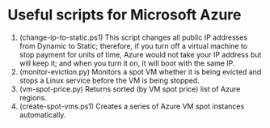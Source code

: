 # Useful scripts for Microsoft Azure
1. (change-ip-to-static.ps1) This script changes all public IP addresses from Dynamic to Static; therefore, if you turn off a virtual machine to stop payment for units of time, Azure would not take your IP address but will keep it; and when you turn it on, it will boot with the same IP.
1. (monitor-eviction.py) Monitors a spot VM whether it is being evicted and stops a Linux service before the VM is being stopped.
1. (vm-spot-price.py) Returns sorted (by VM spot price) list of Azure regions.
1. (create-spot-vms.ps1) Creates a series of Azure VM spot instances automatically.